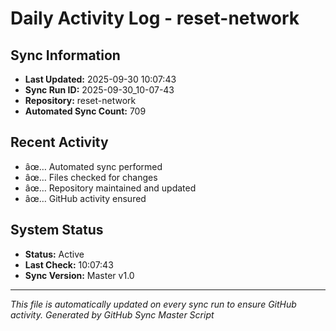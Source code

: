 ﻿# Daily Activity Log - reset-network

## Sync Information
- **Last Updated:** 2025-09-30 10:07:43
- **Sync Run ID:** 2025-09-30_10-07-43
- **Repository:** reset-network
- **Automated Sync Count:** 709

## Recent Activity
- âœ… Automated sync performed
- âœ… Files checked for changes
- âœ… Repository maintained and updated
- âœ… GitHub activity ensured

## System Status
- **Status:** Active
- **Last Check:** 10:07:43
- **Sync Version:** Master v1.0

---
*This file is automatically updated on every sync run to ensure GitHub activity.*
*Generated by GitHub Sync Master Script*
